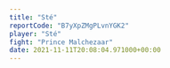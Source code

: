 ```yaml
---
title: "Sté"
reportCode: "B7yXpZMgPLvnYGK2"
player: "Sté"
fight: "Prince Malchezaar"
date: 2021-11-11T20:08:04.971000+00:00
---
```

